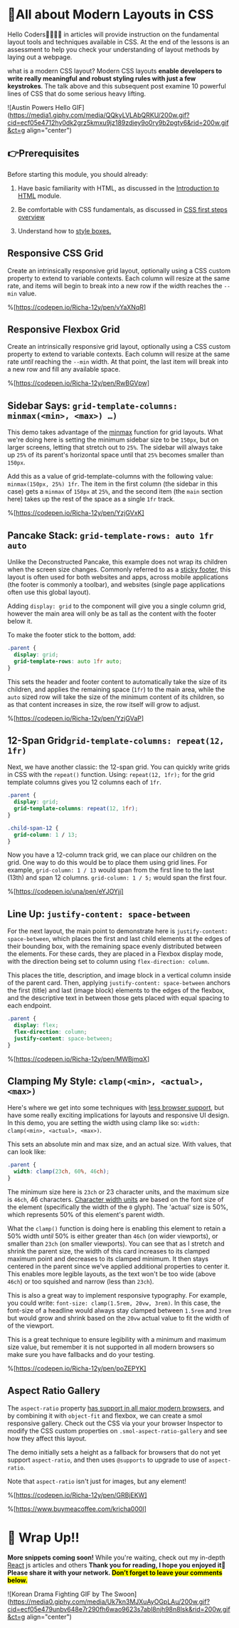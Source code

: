 # 🔴All about Modern Layouts in CSS

Hello Coders👩‍💻👨‍💻 in articles will provide instruction on the fundamental layout tools and techniques available in CSS. At the end of the lessons is an assessment to help you check your understanding of layout methods by laying out a webpage.

what is a modern CSS layout? Modern CSS layouts **enable developers to write really meaningful and robust styling rules with just a few keystrokes**. The talk above and this subsequent post examine 10 powerful lines of CSS that do some serious heavy lifting.

![Austin Powers Hello GIF](https://media1.giphy.com/media/QQkyLVLAbQRKU/200w.gif?cid=ecf05e4712hy0dk2grz5kmxu9jz189zdiey9o0ry9b2pgty6&rid=200w.gif&ct=g align="center")

## 👉Prerequisites

Before starting this module, you should already:

1. Have basic familiarity with HTML, as discussed in the [Introduction to HTML](https://developer.mozilla.org/en-US/docs/Learn/HTML/Introduction_to_HTML) module.
    
2. Be comfortable with CSS fundamentals, as discussed in [CSS first steps overview](https://developer.mozilla.org/en-US/docs/Learn/CSS/First_steps)
    
3. Understand how to [style boxes.](https://developer.mozilla.org/en-US/docs/Learn/CSS/Building_blocks)
    

## Responsive CSS Grid

Create an intrinsically responsive grid layout, optionally using a CSS custom property to extend to variable contexts. Each column will resize at the same rate, and items will begin to break into a new row if the width reaches the `--min` value.

%[https://codepen.io/Richa-12y/pen/vYaXNqR] 

## Responsive Flexbox Grid

Create an intrinsically responsive grid layout, optionally using a CSS custom property to extend to variable contexts. Each column will resize at the same rate *until* reaching the `--min` width. At that point, the last item will break into a new row and fill any available space.

%[https://codepen.io/Richa-12y/pen/RwBGVpw] 

## Sidebar Says: `grid-template-columns: minmax(<min>, <max>) …)`

This demo takes advantage of the [minmax](https://developer.mozilla.org/en-US/docs/Web/CSS/minmax) function for grid layouts. What we're doing here is setting the minimum sidebar size to be `150px`, but on larger screens, letting that stretch out to `25%`. The sidebar will always take up `25%` of its parent's horizontal space until that `25%` becomes smaller than `150px`.

Add this as a value of grid-template-columns with the following value: `minmax(150px, 25%) 1fr`. The item in the first column (the sidebar in this case) gets a `minmax` of `150px` at `25%`, and the second item (the `main` section here) takes up the rest of the space as a single `1fr` track.

%[https://codepen.io/Richa-12y/pen/YzjGVxK] 

## Pancake Stack: `grid-template-rows: auto 1fr auto`

Unlike the Deconstructed Pancake, this example does not wrap its children when the screen size changes. Commonly referred to as a [sticky footer](https://developer.mozilla.org/docs/Web/CSS/Layout_cookbook/Sticky_footers), this layout is often used for both websites and apps, across mobile applications (the footer is commonly a toolbar), and websites (single page applications often use this global layout).

Adding `display: grid` to the component will give you a single column grid, however the main area will only be as tall as the content with the footer below it.

To make the footer stick to the bottom, add:

```css
.parent {
  display: grid;
  grid-template-rows: auto 1fr auto;
}
```

This sets the header and footer content to automatically take the size of its children, and applies the remaining space (`1fr`) to the main area, while the `auto` sized row will take the size of the minimum content of its children, so as that content increases in size, the row itself will grow to adjust.

%[https://codepen.io/Richa-12y/pen/YzjGVaP] 

## 12-Span Grid`grid-template-columns: repeat(12, 1fr)`

Next, we have another classic: the 12-span grid. You can quickly write grids in CSS with the `repeat()` function. Using: `repeat(12, 1fr);` for the grid template columns gives you 12 columns each of `1fr`.

```css
.parent {
  display: grid;
  grid-template-columns: repeat(12, 1fr);
}

.child-span-12 {
  grid-column: 1 / 13;
}
```

Now you have a 12-column track grid, we can place our children on the grid. One way to do this would be to place them using grid lines. For example, `grid-column: 1 / 13` would span from the first line to the last (13th) and span 12 columns. `grid-column: 1 / 5;` would span the first four.

%[https://codepen.io/una/pen/eYJOYjj] 

## Line Up: `justify-content: space-between`

For the next layout, the main point to demonstrate here is `justify-content: space-between`, which places the first and last child elements at the edges of their bounding box, with the remaining space evenly distributed between the elements. For these cards, they are placed in a Flexbox display mode, with the direction being set to column using `flex-direction: column`.

This places the title, description, and image block in a vertical column inside of the parent card. Then, applying `justify-content: space-between` anchors the first (title) and last (image block) elements to the edges of the flexbox, and the descriptive text in between those gets placed with equal spacing to each endpoint.

```css
.parent {
  display: flex;
  flex-direction: column;
  justify-content: space-between;
}
```

%[https://codepen.io/Richa-12y/pen/MWBjmqX] 

## Clamping My Style: `clamp(<min>, <actual>, <max>)`

Here's where we get into some techniques with [less browser support](https://caniuse.com/#feat=css-math-functions), but have some really exciting implications for layouts and responsive UI design. In this demo, you are setting the width using clamp like so: `width: clamp(<min>, <actual>, <max>)`.

This sets an absolute min and max size, and an actual size. With values, that can look like:

```css
.parent {
  width: clamp(23ch, 60%, 46ch);
}
```

The minimum size here is `23ch` or 23 character units, and the maximum size is `46ch`, 46 characters. [Character width units](https://meyerweb.com/eric/thoughts/2018/06/28/what-is-the-css-ch-unit/) are based on the font size of the element (specifically the width of the `0` glyph). The 'actual' size is 50%, which represents 50% of this element's parent width.

What the `clamp()` function is doing here is enabling this element to retain a 50% width *until* 50% is either greater than `46ch` (on wider viewports), or smaller than `23ch` (on smaller viewports). You can see that as I stretch and shrink the parent size, the width of this card increases to its clamped maximum point and decreases to its clamped minimum. It then stays centered in the parent since we've applied additional properties to center it. This enables more legible layouts, as the text won't be too wide (above `46ch`) or too squished and narrow (less than `23ch`).

This is also a great way to implement responsive typography. For example, you could write: `font-size: clamp(1.5rem, 20vw, 3rem)`. In this case, the font-size of a headline would always stay clamped between `1.5rem` and `3rem` but would grow and shrink based on the `20vw` actual value to fit the width of of the viewport.

This is a great technique to ensure legibility with a minimum and maximum size value, but remember it is not supported in all modern browsers so make sure you have fallbacks and do your testing.

%[https://codepen.io/Richa-12y/pen/poZEPYK] 

## Aspect Ratio Gallery

The `aspect-ratio` property [has support in all major modern browsers](https://caniuse.com/mdn-css_properties_aspect-ratio), and by combining it with `object-fit` and flexbox, we can create a smol responsive gallery. Check out the CSS via your your browser Inspector to modify the CSS custom properties on `.smol-aspect-ratio-gallery` and see how they affect this layout.

The demo initially sets a height as a fallback for browsers that do not yet support `aspect-ratio`, and then uses `@supports` to upgrade to use of `aspect-ratio`.

Note that `aspect-ratio` isn't just for images, but any element!

%[https://codepen.io/Richa-12y/pen/GRBjEKW] 

%[https://www.buymeacoffee.com/kricha000l] 

# **🎯 Wrap Up!!**

**More snippets coming soon!** While you're waiting, check out my in-depth [React](https://hashnode.com/@Richa000) js articles and others **Thank you for reading, I hope you enjoyed it🤩Please share it with your network. <mark>Don’t forget to leave your comments below.</mark>**

![Korean Drama Fighting GIF by The Swoon](https://media0.giphy.com/media/Uk7kn3MJXuAyOGpLAu/200w.gif?cid=ecf05e479unbv648e7r290fh6wao9623s7abl8njh98n8lsk&rid=200w.gif&ct=g align="center")